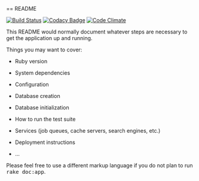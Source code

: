 == README

[![Build Status](https://travis-ci.org/dfang/babycare.svg?branch=master)](https://travis-ci.org/dfang/babycare)
[![Codacy Badge](https://api.codacy.com/project/badge/Grade/85746e4fddbe4538933b607272a9aa01)](https://www.codacy.com/app/dfang/babycare?utm_source=github.com&amp;utm_medium=referral&amp;utm_content=dfang/babycare&amp;utm_campaign=Badge_Grade)
[![Code Climate](https://codeclimate.com/github/dfang/babycare/badges/gpa.svg)](https://codeclimate.com/github/dfang/babycare)


This README would normally document whatever steps are necessary to get the
application up and running.

Things you may want to cover:

* Ruby version

* System dependencies

* Configuration

* Database creation

* Database initialization

* How to run the test suite

* Services (job queues, cache servers, search engines, etc.)

* Deployment instructions

* ...


Please feel free to use a different markup language if you do not plan to run
<tt>rake doc:app</tt>.
